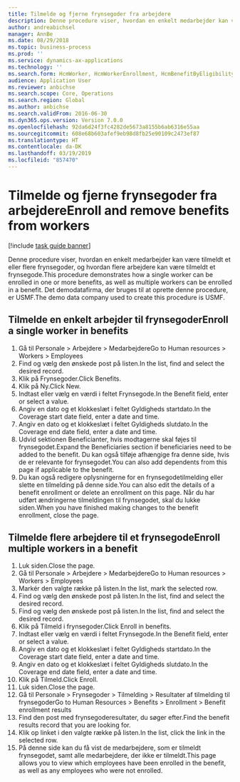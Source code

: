 ```yaml
---
title: Tilmelde og fjerne frynsegoder fra arbejdere
description: Denne procedure viser, hvordan en enkelt medarbejder kan være tilmeldt et eller flere frynsegoder, og hvordan flere arbejdere kan være tilmeldt et frynsegode.
author: andreabichsel
manager: AnnBe
ms.date: 08/29/2018
ms.topic: business-process
ms.prod: ''
ms.service: dynamics-ax-applications
ms.technology: ''
ms.search.form: HcmWorker, HcmWorkerEnrollment, HcmBenefitByEligibilityLookup, HcmMassBenefitEnrollment, HcmBenefitLookup, HcmMassBenefitEnrollmentResults
audience: Application User
ms.reviewer: anbichse
ms.search.scope: Core, Operations
ms.search.region: Global
ms.author: anbichse
ms.search.validFrom: 2016-06-30
ms.dyn365.ops.version: Version 7.0.0
ms.openlocfilehash: 92da6d24f3fc4282de5673a8155b6ab6316e55aa
ms.sourcegitcommit: 608e68b603afef9eb98d8fb25e90109c2473ef87
ms.translationtype: HT
ms.contentlocale: da-DK
ms.lasthandoff: 03/19/2019
ms.locfileid: "857470"
---
```

# <a name="enroll-and-remove-benefits-from-workers"></a><span data-ttu-id="32dc0-103">Tilmelde og fjerne frynsegoder fra arbejdere</span><span class="sxs-lookup"><span data-stu-id="32dc0-103">Enroll and remove benefits from workers</span></span>

[!include [task guide banner](../../includes/task-guide-banner.md)]

<span data-ttu-id="32dc0-104">Denne procedure viser, hvordan en enkelt medarbejder kan være tilmeldt et eller flere frynsegoder, og hvordan flere arbejdere kan være tilmeldt et frynsegode.</span><span class="sxs-lookup"><span data-stu-id="32dc0-104">This procedure demonstrates how a single worker can be enrolled in one or more benefits, as well as multiple workers can be enrolled in a benefit.</span></span> <span data-ttu-id="32dc0-105">Det demodatafirma, der bruges til at oprette denne procedure, er USMF.</span><span class="sxs-lookup"><span data-stu-id="32dc0-105">The demo data company used to create this procedure is USMF.</span></span>


## <a name="enroll-a-single-worker-in-benefits"></a><span data-ttu-id="32dc0-106">Tilmelde en enkelt arbejder til frynsegoder</span><span class="sxs-lookup"><span data-stu-id="32dc0-106">Enroll a single worker in benefits</span></span>
1. <span data-ttu-id="32dc0-107">Gå til Personale > Arbejdere > Medarbejdere</span><span class="sxs-lookup"><span data-stu-id="32dc0-107">Go to Human resources > Workers > Employees</span></span>
2. <span data-ttu-id="32dc0-108">Find og vælg den ønskede post på listen.</span><span class="sxs-lookup"><span data-stu-id="32dc0-108">In the list, find and select the desired record.</span></span>
3. <span data-ttu-id="32dc0-109">Klik på Frynsegoder.</span><span class="sxs-lookup"><span data-stu-id="32dc0-109">Click Benefits.</span></span>
4. <span data-ttu-id="32dc0-110">Klik på Ny.</span><span class="sxs-lookup"><span data-stu-id="32dc0-110">Click New.</span></span>
5. <span data-ttu-id="32dc0-111">Indtast eller vælg en værdi i feltet Frynsegode.</span><span class="sxs-lookup"><span data-stu-id="32dc0-111">In the Benefit field, enter or select a value.</span></span>
6. <span data-ttu-id="32dc0-112">Angiv en dato og et klokkeslæt i feltet Gyldigheds startdato.</span><span class="sxs-lookup"><span data-stu-id="32dc0-112">In the Coverage start date field, enter a date and time.</span></span>
7. <span data-ttu-id="32dc0-113">Angiv en dato og et klokkeslæt i feltet Gyldigheds slutdato.</span><span class="sxs-lookup"><span data-stu-id="32dc0-113">In the Coverage end date field, enter a date and time.</span></span>
8. <span data-ttu-id="32dc0-114">Udvid sektionen Beneficianter, hvis modtagerne skal føjes til frynsegodet.</span><span class="sxs-lookup"><span data-stu-id="32dc0-114">Expand the Beneficiaries section if beneficiaries need to be added to the benefit.</span></span> <span data-ttu-id="32dc0-115">Du kan også tilføje afhængige fra denne side, hvis de er relevante for frynsegodet.</span><span class="sxs-lookup"><span data-stu-id="32dc0-115">You can also add dependents from this page if applicable to the benefit.</span></span>
9. <span data-ttu-id="32dc0-116">Du kan også redigere oplysningerne for en frynsegodetilmelding eller slette en tilmelding på denne side.</span><span class="sxs-lookup"><span data-stu-id="32dc0-116">You can also edit the details of a benefit enrollment or delete an enrollment on this page.</span></span> <span data-ttu-id="32dc0-117">Når du har udført ændringerne tilmeldingen til frynsegodet, skal du lukke siden.</span><span class="sxs-lookup"><span data-stu-id="32dc0-117">When you have finished making changes to the benefit enrollment, close the page.</span></span>

## <a name="enroll-multiple-workers-in-a-benefit"></a><span data-ttu-id="32dc0-118">Tilmelde flere arbejdere til et frynsegode</span><span class="sxs-lookup"><span data-stu-id="32dc0-118">Enroll multiple workers in a benefit</span></span>
1. <span data-ttu-id="32dc0-119">Luk siden.</span><span class="sxs-lookup"><span data-stu-id="32dc0-119">Close the page.</span></span>
2. <span data-ttu-id="32dc0-120">Gå til Personale > Arbejdere > Medarbejdere</span><span class="sxs-lookup"><span data-stu-id="32dc0-120">Go to Human resources > Workers > Employees</span></span>
3. <span data-ttu-id="32dc0-121">Markér den valgte række på listen.</span><span class="sxs-lookup"><span data-stu-id="32dc0-121">In the list, mark the selected row.</span></span>
4. <span data-ttu-id="32dc0-122">Find og vælg den ønskede post på listen.</span><span class="sxs-lookup"><span data-stu-id="32dc0-122">In the list, find and select the desired record.</span></span>
5. <span data-ttu-id="32dc0-123">Find og vælg den ønskede post på listen.</span><span class="sxs-lookup"><span data-stu-id="32dc0-123">In the list, find and select the desired record.</span></span>
6. <span data-ttu-id="32dc0-124">Klik på Tilmeld i frynsegoder.</span><span class="sxs-lookup"><span data-stu-id="32dc0-124">Click Enroll in benefits.</span></span>
7. <span data-ttu-id="32dc0-125">Indtast eller vælg en værdi i feltet Frynsegode.</span><span class="sxs-lookup"><span data-stu-id="32dc0-125">In the Benefit field, enter or select a value.</span></span>
8. <span data-ttu-id="32dc0-126">Angiv en dato og et klokkeslæt i feltet Gyldigheds startdato.</span><span class="sxs-lookup"><span data-stu-id="32dc0-126">In the Coverage start date field, enter a date and time.</span></span>
9. <span data-ttu-id="32dc0-127">Angiv en dato og et klokkeslæt i feltet Gyldigheds slutdato.</span><span class="sxs-lookup"><span data-stu-id="32dc0-127">In the Coverage end date field, enter a date and time.</span></span>
10. <span data-ttu-id="32dc0-128">Klik på Tilmeld.</span><span class="sxs-lookup"><span data-stu-id="32dc0-128">Click Enroll.</span></span>
11. <span data-ttu-id="32dc0-129">Luk siden.</span><span class="sxs-lookup"><span data-stu-id="32dc0-129">Close the page.</span></span>
12. <span data-ttu-id="32dc0-130">Gå til Personale > Frynsegoder > Tilmelding > Resultater af tilmelding til frynsegoder</span><span class="sxs-lookup"><span data-stu-id="32dc0-130">Go to Human Resources > Benefits > Enrollment > Benefit enrollment results</span></span>
13. <span data-ttu-id="32dc0-131">Find den post med frynsegoderesultater, du søger efter.</span><span class="sxs-lookup"><span data-stu-id="32dc0-131">Find the benefit results record that you are looking for.</span></span>
14. <span data-ttu-id="32dc0-132">Klik op linket i den valgte række på listen.</span><span class="sxs-lookup"><span data-stu-id="32dc0-132">In the list, click the link in the selected row.</span></span>
15. <span data-ttu-id="32dc0-133">På denne side kan du få vist de medarbejdere, som er tilmeldt frynsegodet, samt alle medarbejdere, der ikke er tilmeldt.</span><span class="sxs-lookup"><span data-stu-id="32dc0-133">This page allows you to view which employees have been enrolled in the benefit, as well as any employees who were not enrolled.</span></span>

